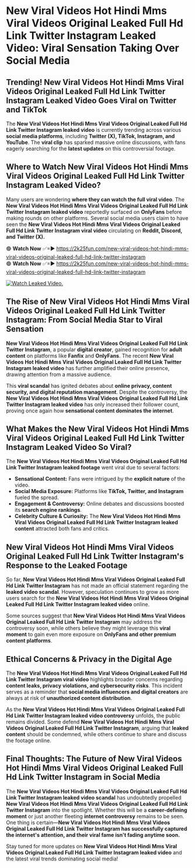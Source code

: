 # New Viral Videos Hot Hindi Mms Viral Videos Original Leaked Full Hd Link Twitter Instagram Leaked Video: Viral Sensation Taking Over Social Media

## **Trending! New Viral Videos Hot Hindi Mms Viral Videos Original Leaked Full Hd Link Twitter Instagram Leaked Video Goes Viral on Twitter and TikTok**
The **New Viral Videos Hot Hindi Mms Viral Videos Original Leaked Full Hd Link Twitter Instagram leaked video** is currently trending across various **social media platforms**, including **Twitter (X), TikTok, Instagram, and YouTube**. The **viral clip** has sparked massive online discussions, with fans eagerly searching for the **latest updates** on this controversial footage.

## **Where to Watch New Viral Videos Hot Hindi Mms Viral Videos Original Leaked Full Hd Link Twitter Instagram Leaked Video?**
Many users are wondering **where they can watch the full viral video**. The **New Viral Videos Hot Hindi Mms Viral Videos Original Leaked Full Hd Link Twitter Instagram leaked video** reportedly surfaced on **OnlyFans** before making rounds on other platforms. Several social media users claim to have seen the **New Viral Videos Hot Hindi Mms Viral Videos Original Leaked Full Hd Link Twitter Instagram viral video** circulating on **Reddit, Discord, and Twitter (X).**

🟢 **Watch Now** ✅=► https://2k25fun.com/new-viral-videos-hot-hindi-mms-viral-videos-original-leaked-full-hd-link-twitter-instagram  
🟢 **Watch Now** ✅=► https://2k25fun.com/new-viral-videos-hot-hindi-mms-viral-videos-original-leaked-full-hd-link-twitter-instagram  

[![Watch Leaked Video.](https://miro.medium.com/v2/resize:fit:828/format:webp/1*cilzJN44JGOrTw9NJCrNHA.gif "Watch Leaked Video")](https://2k25fun.com/new-viral-videos-hot-hindi-mms-viral-videos-original-leaked-full-hd-link-twitter-instagram)

## **The Rise of New Viral Videos Hot Hindi Mms Viral Videos Original Leaked Full Hd Link Twitter Instagram: From Social Media Star to Viral Sensation**
**New Viral Videos Hot Hindi Mms Viral Videos Original Leaked Full Hd Link Twitter Instagram**, a popular **digital creator**, gained recognition for **adult content** on platforms like **Fanfix** and **OnlyFans**. The recent **New Viral Videos Hot Hindi Mms Viral Videos Original Leaked Full Hd Link Twitter Instagram leaked video** has further amplified their online presence, drawing attention from a massive audience.

This **viral scandal** has ignited debates about **online privacy, content security, and digital reputation management**. Despite the controversy, the **New Viral Videos Hot Hindi Mms Viral Videos Original Leaked Full Hd Link Twitter Instagram leaked video** has only increased their follower count, proving once again how **sensational content dominates the internet**.

## **What Makes the New Viral Videos Hot Hindi Mms Viral Videos Original Leaked Full Hd Link Twitter Instagram Leaked Video So Viral?**
The **New Viral Videos Hot Hindi Mms Viral Videos Original Leaked Full Hd Link Twitter Instagram leaked footage** went viral due to several factors:
- **Sensational Content:** Fans were intrigued by the **explicit nature** of the video.
- **Social Media Exposure:** Platforms like **TikTok, Twitter, and Instagram** fueled the spread.
- **Engagement & Controversy:** Online debates and discussions boosted its **search engine rankings**.
- **Celebrity Culture & Curiosity:** The **New Viral Videos Hot Hindi Mms Viral Videos Original Leaked Full Hd Link Twitter Instagram leaked content** attracted both fans and critics.

## **New Viral Videos Hot Hindi Mms Viral Videos Original Leaked Full Hd Link Twitter Instagram's Response to the Leaked Footage**
So far, **New Viral Videos Hot Hindi Mms Viral Videos Original Leaked Full Hd Link Twitter Instagram** has not made an official statement regarding the **leaked video scandal**. However, speculation continues to grow as more users search for the **New Viral Videos Hot Hindi Mms Viral Videos Original Leaked Full Hd Link Twitter Instagram leaked video** online.

Some sources suggest that **New Viral Videos Hot Hindi Mms Viral Videos Original Leaked Full Hd Link Twitter Instagram** may address the controversy soon, while others believe they might leverage this **viral moment** to gain even more exposure on **OnlyFans and other premium content platforms**.

## **Ethical Concerns & Privacy in the Digital Age**
The **New Viral Videos Hot Hindi Mms Viral Videos Original Leaked Full Hd Link Twitter Instagram viral video** highlights broader concerns regarding **content leaks, privacy violations, and cybersecurity risks**. This incident serves as a reminder that **social media influencers and digital creators** are always at risk of **unauthorized content distribution**.

As the **New Viral Videos Hot Hindi Mms Viral Videos Original Leaked Full Hd Link Twitter Instagram leaked video controversy** unfolds, the public remains divided. Some defend **New Viral Videos Hot Hindi Mms Viral Videos Original Leaked Full Hd Link Twitter Instagram**, arguing that **leaked content** should be condemned, while others continue to share and discuss the footage online.

## **Final Thoughts: The Future of New Viral Videos Hot Hindi Mms Viral Videos Original Leaked Full Hd Link Twitter Instagram in Social Media**
The **New Viral Videos Hot Hindi Mms Viral Videos Original Leaked Full Hd Link Twitter Instagram leaked video scandal** has undoubtedly propelled **New Viral Videos Hot Hindi Mms Viral Videos Original Leaked Full Hd Link Twitter Instagram** into the spotlight. Whether this will be a **career-defining moment** or just another fleeting **internet controversy** remains to be seen. One thing is certain—**New Viral Videos Hot Hindi Mms Viral Videos Original Leaked Full Hd Link Twitter Instagram has successfully captured the internet's attention, and their viral fame isn't fading anytime soon.**

Stay tuned for more updates on **New Viral Videos Hot Hindi Mms Viral Videos Original Leaked Full Hd Link Twitter Instagram leaked video** and the latest viral trends dominating social media!